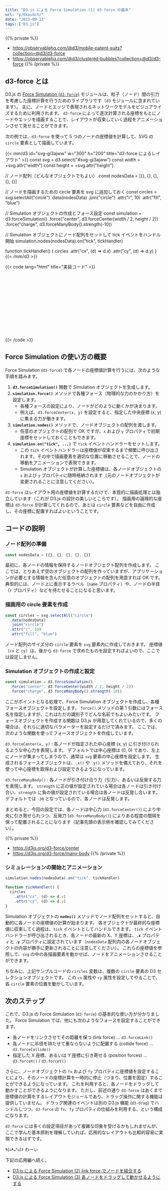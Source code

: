 ```yaml
---
title: "D3.js による Force Simulation (1) d3-force の基本"
url: "p/6kavdch/"
date: "2023-09-13"
tags: ["D3.js"]
---
```


{{% private %}}
- https://observablehq.com/@d3/mobile-patent-suits?collection=@d3/d3-force
- https://observablehq.com/@d3/clustered-bubbles?collection=@d3/d3-force
{{% /private %}}

d3-force とは
----

D3.js の [Force Simulation (`d3-force`)](https://d3js.org/d3-force) モジュールは、粒子（ノード）間の引力を考慮した座標計算を行うためのライブラリです（`d3` モジュールに含まれています）。
主に、ノードとエッジで表現されるネットワークモデルをビジュアライズするために利用されます。
`d3-force` によって逐次計算される座標をもとにノードやエッジを描画することで、レイアウトが収束していく過程をアニメーションさせて見せることができます。

次の例では、`d3-force` を使って 5 つのノードの座標値を計算して、SVG の `circle` 要素として描画しています。

{{< mm/d3 id="svg-gi3ajww" w="300" h="200" title="d3-force によるレイアウト" >}}
const svg = d3.select("#svg-gi3ajww")
const width = +svg.attr("width")
const height = +svg.attr("height")

// ノード配列（どんなオブジェクトでもよい）
const nodesData = [{}, {}, {}, {}, {}]

// ノードを描画するための circle 要素を svg に追加しておく
const circles = svg.selectAll("circle")
  .data(nodesData)
  .join("circle")
  .attr("r", 10)
  .attr("fill", "blue")

// Simulation オブジェクトの作成とフォース設定
const simulation = d3.forceSimulation()
  .force("center", d3.forceCenter(width / 2, height / 2))
  .force("charge", d3.forceManyBody().strength(-10))

// Simulation オブジェクトにノード配列をセットして tick イベントをハンドル開始
simulation.nodes(nodesData).on("tick", tickHandler)

function tickHandler() {
  circles
    .attr("cx", (d) => d.x)
    .attr("cy", (d) => d.y)
}
{{< /mm/d3 >}}

{{< code lang="html" title="実装コード" >}}
<svg id="#svg-gi3ajww" width="300" height="200"></svg>
<script>
const svg = d3.select("#svg-gi3ajww")
const width = +svg.attr("width")
const height = +svg.attr("height")

// ノード配列（どんなオブジェクトでもよい）
const nodesData = [{}, {}, {}, {}, {}]

// ノードを描画するための circle 要素を svg に追加しておく
const circles = svg.selectAll("circle")
  .data(nodesData)
  .join("circle")
  .attr("r", 10)
  .attr("fill", "blue")

// Simulation オブジェクトの作成とフォース設定
const simulation = d3.forceSimulation()
  .force("center", d3.forceCenter(width / 2, height / 2))
  .force("charge", d3.forceManyBody().strength(-10))

// Simulation オブジェクトにノード配列をセットして tick イベントをハンドル開始
simulation.nodes(nodesData).on("tick", tickHandler)

function tickHandler() {
  circles
    .attr("cx", (d) => d.x)  // d3-force が求めた X 座標をそのまま採用
    .attr("cy", (d) => d.y)  // d3-force が求めた Y 座標をそのまま採用
}
</script>
{{< /code >}}


Force Simulation の使い方の概要
----

Force Simulation (`d3-force`) で各ノードの座標値計算を行うには、次のような手順を踏みます。

1. __`d3.forceSimulation()`__ 関数で Simulation オブジェクトを生成します。
1. __`simulation.force()`__ メソッドで各種フォース（物理的な力のかかり方）を設定します。
   - 各種フォースの設定により、ノードがどのように動くかが決まります。
   - 例えば、`d3.forceCenter(x, y)` を設定すると、指定した中央座標 (x, y) に集まる力が働きます。
1. __`simulation.nodes()`__ メソッドで、ノードオブジェクトの配列を渡します。
   - 任意のオブジェクトの配列で OK ですが、`x` および `y` プロパティで初期座標をセットしておくこともできます。
1. __`simulation.on("tick", ...)`__ で `tick` イベントハンドラーをセットします。
   - この `tick` イベントハンドラーは座標値が収束するまで頻繁に呼び出されます。その中で描画要素を適切な位置に移動させることで、ノードの移動をアニメーションで表現できます。
   - Simulation オブジェクトが計算した座標値は、各ノードオブジェクトの `x` および `y` プロパティに随時格納されます（元のノードオブジェクトが変更されることに注意してください）。

`d3-force` はレイアウト用の座標値を計算するだけで、本質的に描画処理とは独立しています（これが D3.js の設計の美しいところです）。
描画用の論理的な座標は `d3-force` が計算してくれるので、あとは `circle` 要素などを自由に作成し、その座標に配置すればよいということです。


コードの説明
----

### ノード配列の準備

```js
const nodesData = [{}, {}, {}, {}, {}]
```

最初に、各ノードの情報を保持するノードオブジェクト配列を作成します。
ここでは、とりあえず空のオブジェクトの配列を作っていますが、アプリケーションが必要とする情報を含んだ任意のオブジェクトの配列を用意すれば OK です。
典型的には、ノード上に表示するラベル（`name` プロパティ）や、ノードの半径（`r` プロパティ）などを持たせることになると思います。

### 描画用の circle 要素を作成

```js
const circles = svg.selectAll("circle")
  .data(nodesData)
  .join("circle")
  .attr("r", 10)
  .attr("fill", "blue")
```

ノード配列のサイズ分の `circle` 要素を `svg` 要素内に作成しておきます。
座標値（`cx` と `cy`）は、後から `d3-force` で求めたものを設定すればよいので、ここでは設定しません。

###  Simulation オブジェクトの作成と設定

```js
const simulation = d3.forceSimulation()
  .force("center", d3.forceCenter(width / 2, height / 2))
  .force("charge", d3.forceManyBody().strength(-10))
```

ここがポイントとなる処理で、Force Simulation オブジェクトを作成し、各種フォースオブジェクトを設定します。
`force()` メソッドの第 1 引数にはフォース名を指定しますが、これはただの識別子でどんな名前でもよいみたいです。
フォースオブジェクトを作成する関数は D3.js が用意してくれているので、多くの場合は、それらに適切なパラメーターを設定するだけで済みます。
ここでは、次のような関数を使ってフォースオブジェクトを作成しています。

`d3.forceCenter(x, y)`
: 各ノードが指定された中心座標 (x, y) に引き付けられるような中心力を表現します。
デフォルトでは中心座標は (0, 0) であり、左上にノードが集まってしまうので、通常は `svg` 要素の中心座標を設定します。
生成されるフォースオブジェクトは、`.x()` や `.y()` メソッドを備えており、それを使って中心座標を取得および設定できるようになっています。

`d3.forceManyBody()`
: 各ノードが引き付け合う力（引力）、あるいは反発する力を表現します。
`strength` に正の値が設定されている場合は各ノードは引き付け合い、`strength` に負の値が設定されている場合は各ノードは反発し合います。
デフォルトでは `-30` となっているので、各ノードは反発します。

まとめると、今回の設定では、各ノードは中心力 (`d3.forceCenter()`) により中央に引き寄せられつつ、反発力 (`d3.forceManyBody()`) によりある程度の間隔を保って配置されることになります（記事先頭の表示例を確認してみてください）。

{{% private %}}
- https://d3js.org/d3-force/center
- https://d3js.org/d3-force/many-body
{{% /private %}}

### シミュレーションの開始とアニメーション

```js
simulation.nodes(nodesData).on("tick", tickHandler)

function tickHandler() {
  circles
    .attr("cx", (d) => d.x)
    .attr("cy", (d) => d.y)
}
```

Simulation オブジェクトの __`nodes()`__ メソッドでノード配列をセットすると、自動的に各ノードの座標値の計算が始まります。
各オブジェクトが最終的な座標値に収束してく過程は、`tick` イベントとしてハンドルできます。
`tick` イベントハンドラーが呼び出されるとき、各ノードの最新の X、Y 座標は、__`.x`__ プロパティと __`.y`__ プロパティに設定されています（`nodesData` 配列内の各ノードオブジェクトの内容が勝手に更新されることに注意してください）。
これらの座標値を参照して、`svg` の中の各描画要素を動かせば、ノードをアニメーションさせることができます。

ちなみに、上記サンプルコードの `circles` 変数は、複数の `circle` 要素の D3 セレクションオブジェクトです。
この `cx` 属性や `cy` 属性を設定してやることで、各 `circle` 要素の位置を動かしています。


次のステップ
----

これで、D3.js の Force Simulation (`d3-force`) の基本的な使い方が分かりました。
Force Simulation では、他にも次のようなフォースを設定することができます。

- 各ノードをリンクさせてその距離を保つ (link force) ... `d3.forceLink()`
- 各ノードに半径を持たせて重ならないように配置する (collide force) ... `d3.forceCollide()`
- 指定した X 座標、あるいは Y 座標に引き寄せる (position forces) ... `d3.forceX()` / `d3.forceY()`

さらに、ノードオブジェクトの `fx` および `fy` プロパティに座標値を設定することにより、そのノードの座標計算を一時的に停止（つまり、位置を固定）することができるようになっています。
これを利用すると、各ノードをドラッグして動かすことができるようになります。
ただし、前述の通り `d3-force` はあくまで座標値の計算をするレイアウトモジュールであり、ドラッグ操作に関する機能は提供していません。
ドラッグ関連のイベントは別の D3.js 機能 (`d3-drag`) でハンドルしつつ、`d3-force` の `fx`、`fy` プロパティの仕組みを利用する、という構成になります。

`d3-force` には多くの設定項目があって複雑な印象を受けるかもしれませんが、ここで学んだ基本原則を理解していれば、応用的なレイアウトも比較的容易に実現できるはずです。

٩(๑❛ᴗ❛๑)۶ わーぃ

下記の応用編へ続く。

- [D3.js による Force Simulation (2) link force でノードを結合する](/p/9ujohp6/)
- [D3.js による Force Simulation (3) 各ノードをドラッグして動かせるようにする](/p/8dmb73t/)

